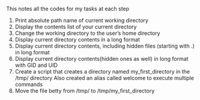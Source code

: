 This notes all the codes for my tasks at each step
1. Print absolute path name of current working directory
2. Display the contents list of your current directory
3. Change the working directory to the user’s home directory
4. Display current directory contents in a long format
5. Display current directory contents, including hidden files (starting with .) in long format
6. Display current directory contents(hidden ones as well) in long format with GID and UID
7. Create a script that creates a directory named my_first_directory in the /tmp/ directory
     Also created an alias called welcome to execute multiple commands
8. Move the file betty from /tmp/ to /tmp/my_first_directory
